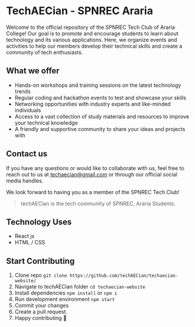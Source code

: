 # TechAECian - SPNREC Araria

Welcome to the official repository of the SPNREC Tech Club of Araria College! Our goal is to promote and encourage students to learn about technology and its various applications. Here, we organize events and activities to help our members develop their technical skills and create a community of tech enthusiasts.

## What we offer

- Hands-on workshops and training sessions on the latest technology trends
- Regular coding and hackathon events to test and showcase your skills
- Networking opportunities with industry experts and like-minded individuals
- Access to a vast collection of study materials and resources to improve your technical knowledge
- A friendly and supportive community to share your ideas and projects with

## Contact us

If you have any questions or would like to collaborate with us, feel free to reach out to us at [techaecian@gmail.com](mailto:techaecian@gmail.com) or through our official social media handles.

We look forward to having you as a member of the SPNREC Tech Club!

> techAECian is the tech community of SPNREC, Araria Students.

## Technology Uses

- React js
- HTML / CSS

## Start Contributing

1.  Clone repo `git clone https://github.com/techAECian/techaecian-website/`
2.  Navigate to techAECian folder `cd techaecian-website`
3.  Install dependencies `npm install` or `npm i`
4.  Run development environment `npm start`
5.  Commit your changes
6.  Create a pull request.
7.  Happy contributing 🙂
